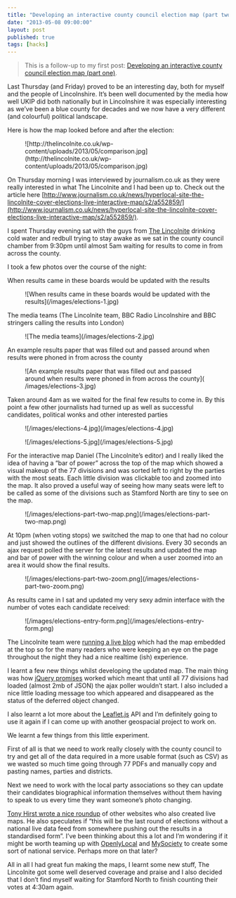 ```yaml
---
title: "Developing an interactive county council election map (part two)"
date: "2013-05-08 09:00:00"
layout: post
published: true
tags: [hacks]
---
```


> This is a follow-up to my first post: [Developing an interactive county council election map (part one)](http://alexbilbie.com/2013/04/developing-an-interactive-county-council-election-map-part-one/).

Last Thursday (and Friday) proved to be an interesting day, both for myself and the people of Lincolnshire. It’s been well documented by the media how well UKIP did both nationally but in Lincolnshire it was especially interesting as we’ve been a blue county for decades and we now have a very different (and colourful) political landscape.

Here is how the map looked before and after the election:

<figure>
![http://thelincolnite.co.uk/wp-content/uploads/2013/05/comparison.jpg](http://thelincolnite.co.uk/wp-content/uploads/2013/05/comparison.jpg)
</figure>

On Thursday morning I was interviewed by journalism.co.uk as they were really interested in what The Lincolnite and I had been up to. Check out the article here [http://www.journalism.co.uk/news/hyperlocal-site-the-lincolnite-cover-elections-live-interactive-map/s2/a552859/](http://www.journalism.co.uk/news/hyperlocal-site-the-lincolnite-cover-elections-live-interactive-map/s2/a552859/).

I spent Thursday evening sat with the guys from [The Lincolnite](http://thelincolnite.co.uk) drinking cold water and redbull trying to stay awake as we sat in the county council chamber from 9:30pm until almost 5am waiting for results to come in from across the county.

I took a few photos over the course of the night:

When results came in these boards would be updated with the results

<figure>
![When results came in these boards would be updated with the results](/images/elections-1.jpg)
</figure>

The media teams (The Lincolnite team, BBC Radio Lincolnshire and BBC stringers calling the results into London)

<figure>
![The media teams](/images/elections-2.jpg)
</figure>

An example results paper that was filled out and passed around when results were phoned in from across the county

<figure>
![An example results paper that was filled out and passed around when results were phoned in from across the county](
/images/elections-3.jpg)
</figure>

Taken around 4am as we waited for the final few results to come in. By this point a few other journalists had turned up as well as successful candidates, political wonks and other interested parties

<figure>
![/images/elections-4.jpg](/images/elections-4.jpg)
</figure>

<figure>
![/images/elections-5.jpg](/images/elections-5.jpg)
</figure>

For the interactive map Daniel (The Lincolnite’s editor) and I really liked the idea of having a “bar of power” across the top of the map which showed a visual makeup of the 77 divisions and was sorted left to right by the parties with the most seats. Each little division was clickable too and zoomed into the map. It also proved a useful way of seeing how many seats were left to be called as some of the divisions such as Stamford	North are tiny to see on the map.

<figure>
![/images/elections-part-two-map.png](/images/elections-part-two-map.png)
</figure>

At 10pm (when voting stops) we switched the map to one that had no colour and just showed the outlines of the different divisions. Every 30 seconds an ajax request polled the server for the latest results and updated the map and bar of power with the winning colour and when a user zoomed into an area it would show the final results.

<figure>
![/images/elections-part-two-zoom.png](/images/elections-part-two-zoom.png)
</figure>

As results came in I sat and updated my very sexy admin interface with the number of votes each candidate received:

<figure>
![/images/elections-entry-form.png](/images/elections-entry-form.png)
</figure>

The Lincolnite team were [running a live blog](http://thelincolnite.co.uk/2013/05/lincolnshire-local-elections-2013-results/) which had the map embedded at the top so for the many readers who were keeping an eye on the page throughout the night they had a nice realtime (ish) experience.

I learnt a few new things whilst developing the updated map. The main thing was how [jQuery promises](http://api.jquery.com/promise/) worked which meant that until all 77 divisions had loaded (almost 2mb of JSON) the ajax poller wouldn’t start. I also included a nice little loading message too which appeared and disappeared as the status of the deferred object changed.

I also learnt a lot more about the [Leaflet.js](http://leafletjs.com) API and I’m definitely going to use it again if I can come up with another geospacial project to work on.

We learnt a few things from this little experiment.

First of all is that we need to work really closely with the county council to try and get all of the data required in a more usable format (such as CSV) as we wasted so much time going through 77 PDFs and manually copy and pasting names, parties and districts.

Next we need to work with the local party associations so they can update their candidates biographical information themselves without them having to speak to us every time they want someone’s photo changing.

[Tony Hirst wrote a nice roundup](http://blog.ouseful.info/2013/05/02/uk-local-elections-2013-live-data-live-maps/) of other websites who also created live maps. He also speculates if “this will be the last round of elections without a national live data feed from somewhere pushing out the results in a standardised form”. I’ve been thinking about this a lot and I’m wondering if it might be worth teaming up with [OpenlyLocal](http://openlylocal.com/) and [MySociety](http://mysociety.org) to create some sort of national service. Perhaps more on that later?

All in all I had great fun making the maps, I learnt some new stuff, The Lincolnite got some well deserved coverage and praise and I also decided that I don’t find myself waiting for Stamford North to finish counting their votes at 4:30am again.